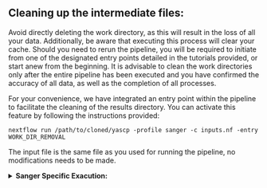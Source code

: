  ## Cleaning up the intermediate files:

Avoid directly deleting the work directory, as this will result in the loss of all your data. Additionally, be aware that executing this process will clear your cache. Should you need to rerun the pipeline, you will be required to initiate from one of the designated entry points detailed in the tutorials provided, or start anew from the beginning. It is advisable to clean the work directories only after the entire pipeline has been executed and you have confirmed the accuracy of all data, as well as the completion of all processes.

For your convenience, we have integrated an entry point within the pipeline to facilitate the cleaning of the results directory. You can activate this feature by following the instructions provided:
```
nextflow run /path/to/cloned/yascp -profile sanger -c inputs.nf -entry WORK_DIR_REMOVAL
```

The input file is the same file as you used for running the pipeline, no modifications needs to be made.

<details markdown="1">
<summary><b>Sanger Specific Exacution:</b></summary>

* In Sanger you do not need to set up anything. All you need is an input file:
  ```
      module load HGI/pipelines/yascp/1.7
      yascp clean -c input.nf
  ```
</details>
